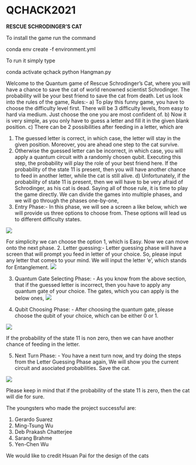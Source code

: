 # QCHACK2021

**RESCUE SCHRODINGER’S CAT**

To install the game run the command 

conda env create -f environment.yml

To run it simply type 

conda activate qchack
python Hangman.py

Welcome to the Quantum game of Rescue Schrodinger’s Cat, where you will have a chance to save the cat of world renowned scientist Schrodinger. The probability will be your best friend to save the cat from death. Let us look into the rules of the game,
Rules:-
a)	To play this funny game, you have to choose the difficulty level first. There will be 3 difficulty levels, from easy to hard via medium. Just choose the one you are most confident of.
b)	Now it is very simple, as you only have to guess a letter and fill it in the given blank position.
c)	There can be 2 possibilities after feeding in a letter, which are
1.	The guessed letter is correct, in which case, the letter will stay in the given position. Moreover, you are ahead one step to the cat survive.
2.	Otherwise the guessed letter can be incorrect, in which case, you will apply a quantum circuit with a randomly chosen qubit. Executing this step, the probability will play the role of your best friend here. If the probability of the state 11 is present, then you will have another chance to feed in another letter, while the cat is still alive.
d)	Unfortunately, if the probability of state 11 is present, then we will have to be very afraid of Schrodinger, as his cat is dead.
Saying all of those rule, it is time to play the game directly. We can divide the games into multiple phases, and we will go through the phases one-by-one,
1.	Entry Phase:- In this phase, we will see a screen a like below, which we will provide us three options to choose from. These options will lead us to different difficulty states.
 
 
![](screen1.PNG)

For simplicity we can choose the option 1, which is Easy. Now we can move onto the next phase.
2.	Letter guessing:- Letter guessing phase will have a screen that will prompt you feed in letter of your choice. So, please input any letter that comes to your mind. We will input the letter ‘e’, which stands for Entanglement. 
 ![](screen2.PNG)

3.	Quantum Gate Selecting Phase: - As you know from the above section, that if the guessed letter is incorrect, then you have to apply any quantum gate of your choice. The gates, which you can apply is the below ones,
 ![](screen3.png)

4.	Qubit Choosing Phase: - After choosing the quantum gate, please choose the qubit of your choice, which can be either 0 or 1. 

 ![](screen4.png)

If the probability of the state 11 is non zero, then we can have another chance of feeding in the letter.


5.	Next Turn Phase: - You have a next turn now, and try doing the steps from the Letter Guessing Phase again, We will show you the current circuit and asociated probabilities. Save the cat.

 ![](screen5.png)


Please keep in mind that if the probability of the state 11 is zero, then the cat will die for sure.

The youngsters who made the project successful are:

1.    Gerardo Suarez
2.    Ming-Tsung Wu
3.    Deb Prakash Chatterjee
4.    Sarang Brahme
5.    Yen-Chen Wu


We would like to credit Hsuan Pai for the design of the cats 
